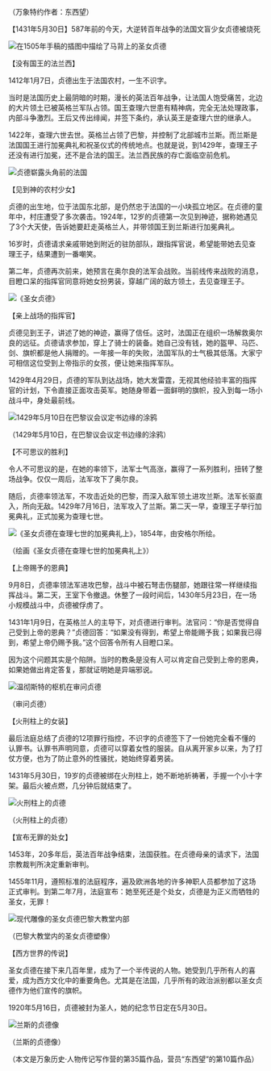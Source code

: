 （万象特约作者：东西望）

【1431年5月30日】587年前的今天，大逆转百年战争的法国文盲少女贞德被烧死

![在1505年手稿的插图中描绘了马背上的圣女贞德](在1505年手稿的插图中描绘了马背上的圣女贞德.png)

【没有国王的法兰西】

1412年1月7日，贞德出生于法国农村，一生不识字。

当时是法国历史上最阴暗的时期，漫长的英法百年战争，让法国人饱受痛苦，北边的大片领土已被英格兰军队占领。国王查理六世患有精神病，完全无法处理政事，内部斗争激烈。王后又传出绯闻，并签下条约，承认英王是查理六世的继承人。

1422年，查理六世去世。英格兰占领了巴黎，并控制了北部城市兰斯。而兰斯是法国国王进行加冕典礼和祝圣仪式的传统地点。也就是说，到1429年，查理王子还没有进行加冕，还不是合法的国王。法兰西民族的存亡面临空前危机。

![贞德崭露头角前的法国](贞德崭露头角前的法国.png)

【见到神的农村少女】

贞德的出生地，位于法国东北部，是仍然忠于法国的一小块孤立地区。在贞德的童年中，村庄遭受了多次袭击。1924年，12岁的贞德第一次见到神迹，据称她遇见了3个大天使，告诉她要赶走英格兰人，并带领国王到兰斯进行加冕典礼。

16岁时，贞德请求亲戚带她到附近的驻防部队，跟指挥官说，希望能带她去见查理王子，结果遭到一番嘲笑。

第二年，贞德再次前来，她预言在奥尔良的法军会战败。当前线传来战败的消息，目瞪口呆的指挥官同意将她女扮男装，穿越广阔的敌方领土，去见查理王子。

![《圣女贞德》](《圣女贞德》.jpg)

【亲上战场的指挥官】

贞德见到王子，讲述了她的神迹，赢得了信任。这时，法国正在组织一场解救奥尔良的远征。贞德请求参加，穿上了骑士的装备。她自己没有钱，她的盔甲、马匹、剑、旗帜都是他人捐赠的。一年接一年的失败，法国军队的士气极其低落。大家宁可相信这位受到上帝指示的女孩，便让她来指挥军队。

1429年4月29日，贞德的军队到达战场，她大发雷霆，无视其他经验丰富的指挥官的计划，下令直接正面攻击英军。她随身带着一面鲜明的旗帜，投入到每一场小战斗中，身处最前线。

![1429年5月10日在巴黎议会议定书边缘的涂鸦](1429年5月10日在巴黎议会议定书边缘的涂鸦.png)

（1429年5月10日，在巴黎议会议定书边缘的涂鸦）

【不可思议的胜利】

令人不可思议的是，在她的率领下，法军士气高涨，赢得了一系列胜利，扭转了整场战争。仅仅一周后，法军攻下了奥尔良。

随后，贞德率领法军，不攻击近处的巴黎，而深入敌军领土进攻兰斯。法军长驱直入，所向无敌。1429年7月16日，法军攻入了兰斯。第二天一早，查理王子举行加冕典礼，正式加冕为查理七世。

![《圣女贞德在查理七世的加冕典礼上》，1854年，由安格尔所绘。](《圣女贞德在查理七世的加冕典礼上》，1854年，由安格尔所绘。.jpg)

（绘画《圣女贞德在查理七世的加冕典礼上》）

【上帝赐予的恩典】

9月8日，贞德率领法军进攻巴黎，战斗中被石弩击伤腿部，她跟往常一样继续指挥战斗。第二天，王室下令撤退。休整了一段时间后，1430年5月23日，在一场小规模战斗中，贞德被俘虏了。

1431年1月9日，在英格兰人的主导下，对贞德进行审判。法官问：“你是否觉得自己受到上帝的恩典？”贞德回答：“如果没有得到，希望上帝能赐予我；如果我已得到，希望上帝仍赐予我。”这个回答令所有人目瞪口呆。

因为这个问题其实是个陷阱。当时的教条是没有人可以肯定自己受到上帝的恩典，如果她做出肯定答复，那就证明她是异端邪说。

![温彻斯特的枢机在审问贞德](温彻斯特的枢机在审问贞德.jpg)

（审问贞德）

【火刑柱上的女装】

最后法庭总结了贞德的12项罪行指控，不识字的贞德签下了一份她完全看不懂的认罪书。认罪书声明同意，贞德可以穿着女性的服装。自从离开家乡以来，为了打仗方便，也为了防止意外的性骚扰，她始终穿着男装。

1431年5月30日，19岁的贞德被绑在火刑柱上，她不断地祈祷著，手握一个小十字架。最后火被点燃，几分钟后就结束了。

![火刑柱上的贞德](火刑柱上的贞德.jpg)

（火刑柱上的贞德）

【宣布无罪的处女】

1453年，20多年后，英法百年战争结束，法国获胜。在贞德母亲的请求下，法国宗教裁判所决定重新审判。

1455年11月，遵照标准的法庭程序，遍及欧洲各地的许多神职人员都参加了这场正式审判。到第二年7月，法庭宣布：她至死还是个处女，贞德是为正义而牺牲的圣女，无罪！

![现代雕像的圣女贞德巴黎大教堂内部](现代雕像的圣女贞德巴黎大教堂内部.jpg)

（巴黎大教堂内的圣女贞德塑像）

【西方世界的传说】

圣女贞德在接下来几百年里，成为了一个半传说的人物。她受到几乎所有人的喜爱，成为西方文化中的重要角色。尤其是在法国，几乎所有的政治派别都以圣女贞德作为他们宣传的旗帜。

1920年5月16日，贞德被封为圣人，她的纪念节日定在5月30日。

![兰斯的贞德像](兰斯的贞德像.jpg)

（兰斯的贞德像）

（本文是万象历史·人物传记写作营的第35篇作品，营员“东西望”的第10篇作品）





